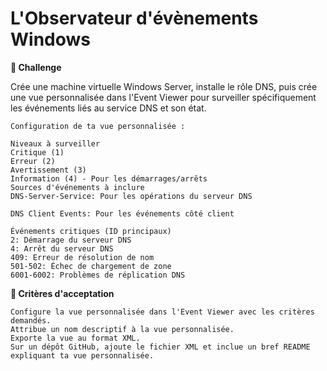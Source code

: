 # L'Observateur d'évènements Windows

**💪 Challenge**

Crée une machine virtuelle Windows Server, installe le rôle DNS, puis crée une vue personnalisée dans l'Event Viewer pour surveiller spécifiquement les événements liés au service DNS et son état.
```
Configuration de ta vue personnalisée :

Niveaux à surveiller
Critique (1)
Erreur (2)
Avertissement (3)
Information (4) - Pour les démarrages/arrêts
Sources d'événements à inclure
DNS-Server-Service: Pour les opérations du serveur DNS

DNS Client Events: Pour les événements côté client

Événements critiques (ID principaux)
2: Démarrage du serveur DNS
4: Arrêt du serveur DNS
409: Erreur de résolution de nom
501-502: Échec de chargement de zone
6001-6002: Problèmes de réplication DNS
```

**🧐 Critères d'acceptation**
```
Configure la vue personnalisée dans l'Event Viewer avec les critères demandés.
Attribue un nom descriptif à la vue personnalisée.
Exporte la vue au format XML.
Sur un dépôt GitHub, ajoute le fichier XML et inclue un bref README expliquant ta vue personnalisée.
```
